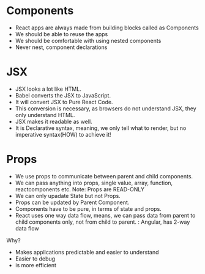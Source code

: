# Components

- React apps are always made from building blocks called as Components
- We should be able to reuse the apps
- We should be comfortable with using nested components
- Never nest, component declarations

# JSX

- JSX looks a lot like HTML.
- Babel converts the JSX to JavaScript.
- It will convert JSX to Pure React Code.
- This conversion is necessary, as browsers do not understand JSX, they only understand HTML.
- JSX makes it readable as well.
- It is Declarative syntax, meaning, we only tell what to render, but no imperative syntax(HOW) to achieve it!

# Props

- We use props to communicate between parent and child components.
- We can pass anything into props, single value, array, function, reactcomponents etc.
  Note: Props are READ-ONLY
- We can only upadate State but not Props.
- Props can be updated by Parent Component.
- Components have to be pure, in terms of state and props.
- React uses one way data flow, means, we can pass data from parent to child components only, not from child to parent.
  : Angular, has 2-way data flow

Why?

- Makes applications predictable and easier to understand
- Easier to debug
- is more efficient
